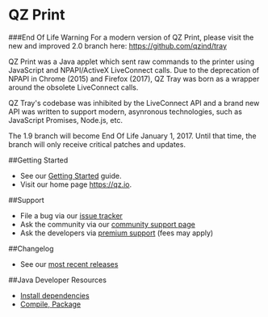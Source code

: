 QZ Print
========

###End Of Life Warning
For a modern version of QZ Print, please visit the new and improved 2.0 branch here:
https://github.com/qzind/tray

QZ Print was a Java applet which sent raw commands to the printer using JavaScript and NPAPI/ActiveX LiveConnect calls.
Due to the deprecation of NPAPI in Chrome (2015) and Firefox (2017), QZ Tray was born as a wrapper around the obsolete LiveConnect calls.

QZ Tray's codebase was inhibited by the LiveConnect API and a brand new API was written to support modern, asynronous technologies, such as JavaScript Promises, Node.js, etc.

The 1.9 branch will become End Of Life January 1, 2017.  Until that time, the branch will only receive critical patches and updates.

##Getting Started
  * See our [Getting Started](../../wiki/getting-started) guide.
  * Visit our home page https://qz.io.
  
##Support
  * File a bug via our [issue tracker](../../issues)
  * Ask the community via our [community support page](https://qz.io/support/)
  * Ask the developers via [premium support](https://qz.io/contact/) (fees may apply)

##Changelog
  * See our [most recent releases](../../releases)

##Java Developer Resources
  * [Install dependencies](../../wiki/install-dependencies)
  * [Compile, Package](../../wiki/compiling)
